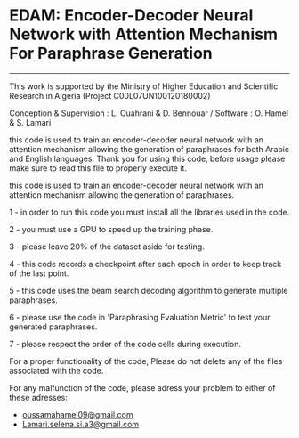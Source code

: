 # EDAM: Encoder-Decoder Neural Network with  Attention Mechanism For Paraphrase Generation
------------------------------------------------------------------------------------------
This work is supported by the Ministry of Higher Education and Scientific Research in Algeria (Project C00L07UN100120180002)

Conception & Supervision : L. Ouahrani & D. Bennouar / 
Software : O. Hamel & S. Lamari

this code is used to train an encoder-decoder neural network with an attention mechanism allowing the generation 
of paraphrases for both Arabic and English languages.
Thank you for using this code, before usage please make sure to read this file to properly execute it.

this code is used to train an encoder-decoder neural network with an attention mechanism allowing the generation 
of paraphrases.




1 - in order to run this code you must install all the libraries used in the code.

2 - you must use a GPU to speed up the training phase.

3 - please leave 20% of the dataset aside for testing.

4 - this code records a checkpoint after each epoch in order to keep track of the last point.

5 - this code uses the beam search decoding algorithm to generate multiple paraphrases.

6 - please use the code in 'Paraphrasing Evaluation Metric' to test your generated paraphrases.

7 - please respect the order of the code cells during execution.

For a proper functionality of the code, Please do not delete any of the files associated with the code.

For any malfunction of the code, please adress your problem to either of these adresses: 
- oussamahamel09@gmail.com
- Lamari.selena.si.a3@gmail.com
